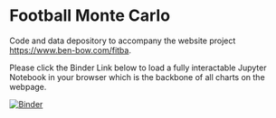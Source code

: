 # Football Monte Carlo

Code and data depository to accompany the website project https://www.ben-bow.com/fitba.

Please click the Binder Link below to load a fully interactable Jupyter Notebook in your browser which is the backbone of all charts on the webpage.

[![Binder](https://mybinder.org/badge_logo.svg)](https://mybinder.org/v2/gh/BenBowring/Football/main?filepath=%2FNotebook_Class.ipynb)
 
